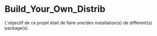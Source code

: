# Build_Your_Own_Distrib
L'objectif de ce projet était de faire une/des installation(s) de différent(s) package(s).
